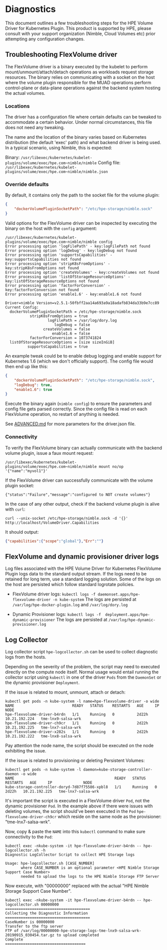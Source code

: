 # Diagnostics
This document outlines a few troubleshooting steps for the HPE Volume Driver for Kubernetes Plugin. This product is supported by HPE, please consult with your support organization (Nimble, Cloud Volumes etc) prior attempting any configuration changes.

## Troubleshooting FlexVolume driver
The FlexVolume driver is a binary executed by the kubelet to perform mount/unmount/attach/detach operations as workloads request storage resources. The binary relies on communicating with a socket on the host where the volume plugin responsible for the MUAD operations perform control-plane or data-plane operations against the backend system hosting the actual volumes.

### Locations
The driver has a configuration file where certain defaults can be tweaked to accommodate a certain behavior. Under normal circumstances, this file does not need any tweaking.

The name and the location of the binary varies based on Kubernetes distribution (the default 'exec' path) and what backend driver is being used. In a typical scenario, using Nimble, this is expected:

Binary: `/usr/libexec/kubernetes/kubelet-plugins/volume/exec/hpe.com~nimble/nimble`
Config file: `/usr/libexec/kubernetes/kubelet-plugins/volume/exec/hpe.com~nimble/nimble.json`

### Override defaults
By default, it contains only the path to the socket file for the volume plugin:
```json
{
    "dockerVolumePluginSocketPath": "/etc/hpe-storage/nimble.sock"
}
```

Valid options for the FlexVolume driver can be inspected by executing the binary on the host with the `config` argument:
```
/usr/libexec/kubernetes/kubelet-plugins/volume/exec/hpe.com~nimble/nimble config
Error processing option 'logFilePath' - key:logFilePath not found
Error processing option 'logDebug' - key:logDebug not found
Error processing option 'supportsCapabilities' - key:supportsCapabilities not found
Error processing option 'stripK8sFromOptions' - key:stripK8sFromOptions not found
Error processing option 'createVolumes' - key:createVolumes not found
Error processing option 'listOfStorageResourceOptions' - key:listOfStorageResourceOptions not found
Error processing option 'factorForConversion' - key:factorForConversion not found
Error processing option 'enable1.6' - key:enable1.6 not found

Driver=nimble Version=v2.5.1-50fbff2aa14a693a9a18adafb834da33b9e7cc89
Current Config:
  dockerVolumePluginSocketPath = /etc/hpe-storage/nimble.sock
           stripK8sFromOptions = true
                   logFilePath = /var/log/dory.log
                      logDebug = false
                 createVolumes = false
                     enable1.6 = false
           factorForConversion = 1073741824
  listOfStorageResourceOptions = [size sizeInGiB]
          supportsCapabilities = true
```
An example tweak could be to enable debug logging and enable support for Kubernetes 1.6 (which we don't officially support). The config file would then end up like this:

```json
{
    "dockerVolumePluginSocketPath": "/etc/hpe-storage/nimble.sock",
    "logDebug": true,
    "enable1.6": true
}
```
Execute the binary again (`nimble config`) to ensure the parameters and config file gets parsed correctly. Since the config file is read on each FlexVolume operation, no restart of anything is needed.

See [ADVANCED.md](ADVANCED.md) for more parameters for the driver.json file.

### Connectivity
To verify the FlexVolume binary can actually communicate with the backend volume plugin, issue a faux mount request:

```
/usr/libexec/kubernetes/kubelet-plugins/volume/exec/hpe.com~nimble/nimble mount no/op '{"name":"myvol1"}'
```

If the FlexVolume driver can successfully communicate with the volume plugin socket:
```
{"status":"Failure","message":"configured to NOT create volumes"}
```

In the case of any other output, check if the backend volume plugin is alive with `curl`:
```
curl --unix-socket /etc/hpe-storage/nimble.sock -d '{}' http://localhost/VolumeDriver.Capabilities
```
It should output:
```json
{"capabilities":{"scope":"global"},"Err":""}
```

## FlexVolume and dynamic provisioner driver logs
Log files associated with the HPE Volume Driver for Kubernetes FlexVolume Plugin logs data to the standard output stream. If the logs need to be retained for long term, use a standard logging solution. Some of the logs on the host are persisted which follow standard logrotate policies.

* FlexVolume driver logs:
  `kubectl logs -f daemonset.apps/hpe-flexvolume-driver -n kube-system`
  The logs are persisted at `/var/log/hpe-docker-plugin.log` and `/var/log/dory.log`

* Dynamic Provisioner logs:
  `kubectl logs -f  deployment.apps/hpe-dynamic-provisioner`
  The logs are persisted at `/var/log/hpe-dynamic-provisioner.log`

## Log Collector
Log collector script `hpe-logcollector.sh` can be used to collect diagnostic logs from the hosts.

Depending on the severity of the problem, the script may need to executed directly on the compute node itself. Normal usage would entail running the collector script using `kubectl` in one of the driver `Pods` from the `DaemonSet` or the dynamic provisioner `Deployment`.

If the issue is related to mount, unmount, attach or detach:
```
kubectl get pods -n kube-system -l name=hpe-flexvolume-driver -o wide
NAME                          READY   STATUS    RESTARTS   AGE     IP              NODE              
hpe-flexvolume-driver-b4rdn   1/1     Running   0          2d22h   10.21.192.224   tme-lnx9-salsa-wrk
hpe-flexvolume-driver-ch9cr   1/1     Running   0          2d22h   10.21.192.225   tme-lnx7-salsa-wrk
hpe-flexvolume-driver-x282s   1/1     Running   0          2d22h   10.21.192.222   tme-lnx8-salsa-wrk
```
Pay attention the node name, the script should be executed on the node exhibiting the issue.

If the issue is related to provisioning or deleting Persistent Volumes:
```
kubectl get pods -n kube-system -l daemon=kube-storage-controller-daemon -o wide
NAME                                             READY   STATUS    RESTARTS   AGE     IP              NODE              
kube-storage-controller-doryd-7d87f75586-xpbl8   1/1     Running   0          2d22h   10.21.192.225   tme-lnx7-salsa-wrk
```
It's important the script is executed in a FlexVolume driver `Pod`, not the dynamic provisioner `Pod`. In the example above if there were issues with deleting volumes, the script should've been executed in the `Pod` `hpe-flexvolume-driver-ch9cr` which reside on the same node as the provisioner: "tme-lnx7-salsa-wrk".

Now, copy & paste the `NAME` into this `kubectl` command to make sure connectivity to the `Pod`:
```
kubectl exec -nkube-system -it hpe-flexvolume-driver-b4rdn -- hpe-logcollector.sh -h
Diagnostic LogCollector Script to collect HPE Storage logs

Usage: hpe-logcollector.sh [CASE_NUMBER]
       where CASE_NUMBER is an optional parameter <HPE Nimble Storage Support Case Number>
       needed to upload the logs to the HPE Nimble Storage FTP Server
```

Now execute, with "00000000" replaced with the actual "HPE Nimble Storage Support Case Number".
```
kubectl exec -nkube-system -it hpe-flexvolume-driver-b4rdn -- hpe-logcollector.sh 00000000
======================================
Collecting the Diagnostic Information
======================================
CaseNumber is 00000000
Transfer to the ftp server
FTP of /var/log/00000000-hpe-storage-logs-tme-lnx9-salsa-wrk-20190915_030454.tar.gz to upload completed
Complete
====================================
```
